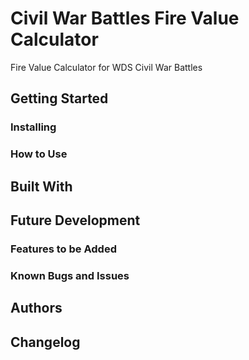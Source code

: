# Civil War Battles Fire Value Calculator

Fire Value Calculator for WDS Civil War Battles

## Getting Started

### Installing

### How to Use

## Built With

## Future Development

### Features to be Added

### Known Bugs and Issues

## Authors

## Changelog
